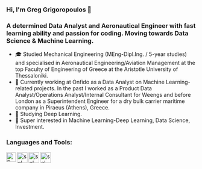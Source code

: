 ### Hi, I'm Greg Grigoropoulos 👋

### A determined Data Analyst and Aeronautical Engineer with fast learning ability and passion for coding. Moving towards Data Science & Machine Learning. 
- :mortar_board: Studied Mechanical Engineering (MEng-Dipl.Ing. / 5-year studies) and specialised in Aeronautical Engineering/Aviation Management at the top Faculty of Engineering of Greece at the Aristotle University of Thessaloniki.
-  🔭 Currently working at Onfido as a Data Analyst on Machine Learning-related projects. In the past I worked as a Product Data Analyst/Operations Analyst/Internal Consultant for Weengs and before London as a Superintendent Engineer for a dry bulk carrier maritime company in Piraeus (Athens), Greece.
- 🌱 Studying Deep Learning.
- 🔬 Super interested in Machine Learning-Deep Learning, Data Science, Investment.

### Languages and Tools:
[<img align="left" alt="Python" height="25px" src="https://upload.wikimedia.org/wikipedia/commons/c/c3/Python-logo-notext.svg" />][python]
[<img align="left" alt="sql" height="28px" src="https://i.redd.it/c6h7rok9c2v31.jpg"/>][pandas]
[<img align="left" alt="sql" height="28px" src="https://upload.wikimedia.org/wikipedia/commons/3/31/NumPy_logo_2020.svg"/>][numpy]
[<img align="left" alt="sql" height="28px" src="https://imgur.com/prNi0Fu.png"/>][mysql]
<!--
[<img align="left" alt="tf" height="25px" src="https://upload.wikimedia.org/wikipedia/commons/2/2d/Tensorflow_logo.svg" />][tensorflow]
[<img align="left" alt="pt" height="25px" src="https://imgur.com/iVhVfZq.png" />][pytorch]
[<img align="left" alt="sklearn" height="25px" src="https://upload.wikimedia.org/wikipedia/commons/thumb/0/05/Scikit_learn_logo_small.svg/1024px-Scikit_learn_logo_small.svg.png"/>][sklearn]
-->

[python]: https://www.python.org/
[numpy]: https://numpy.org/
[mysql]: https://www.mysql.com/
[pandas]: https://pandas.pydata.org/
<!--
[tensorflow]: https://www.tensorflow.org/
[pytorch]: https://pytorch.org/
[sklearn]: https://scikit-learn.org/
-->
<!--
**GregGrigorop/GregGrigorop** is a ✨ _special_ ✨ repository because its `README.md` (this file) appears on your GitHub profile.

Here are some ideas to get you started:

- 🔭 I’m currently working on ...
- 🌱 I’m currently learning ...
- 👯 I’m looking to collaborate on ...
- 🤔 I’m looking for help with ...
- 💬 Ask me about ...
- 📫 How to reach me: ...
- 😄 Pronouns: ...
- ⚡ Fun fact: ...
-->
